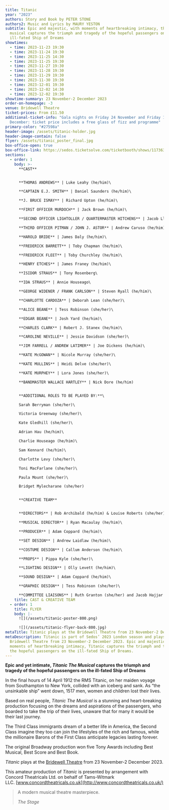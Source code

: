 ```yaml
---
title: Titanic
year: "2023"
authors: Story and Book by PETER STONE
authors2: Music and Lyrics by MAURY YESTON
subtitle: Epic and majestic, with moments of heartbreaking intimacy, this
  musical captures the triumph and tragedy of the hopeful passengers on the
  ill-fated Ship of Dreams
showtimes:
  - time: 2023-11-23 19:30
  - time: 2023-11-24 19:30
  - time: 2023-11-25 14:30
  - time: 2023-11-25 19:30
  - time: 2023-11-27 19:30
  - time: 2023-11-28 19:30
  - time: 2023-11-29 19:30
  - time: 2023-11-30 19:30
  - time: 2023-12-01 19:30
  - time: 2023-12-02 14:30
  - time: 2023-12-02 19:30
showtime-summary: 23 November-2 December 2023
order-on-homepage: -3
venue: Bridewell Theatre
ticket-prices: From £11.50
additional-ticket-info: "Gala nights on Friday 24 November and Friday 1
  December: ticket price includes a free glass of fizz and programme"
primary-color: "#27598a"
header-image: /assets/titanic-holder.jpg
header-image-contain: false
flyer: /assets/titanic_poster_final.jpg
box-office-open: true
box-office-link: https://sedos.ticketsolve.com/ticketbooth/shows/1173636620
sections:
  - order: 1
    body: >-
      **CAST**


      **THOMAS ANDREWS** | Luke Leahy (he/him)\

      **CAPTAIN E.J. SMITH** | Daniel Saunders (he/him)\

      **J. BRUCE ISMAY** | Richard Upton (he/him)\

      **FIRST OFFICER MURDOCH** | Jack Brown (he/him)\

      **SECOND OFFICER LIGHTOLLER / QUARTERMASTER HITCHENS** | Jacob Lloyd (he/him)\

      **THIRD OFFICER PITMAN / JOHN J. ASTOR** | Andrew Caruso (he/him)\

      **HAROLD BRIDE** | James Daly (he/him)\

      **FREDERICK BARRETT** | Toby Chapman (he/him)\

      **FREDERICK FLEET** | Toby Churchley (he/him)\

      **HENRY ETCHES** | James Franey (he/him)\

      **ISIDOR STRAUS** | Tony Rosenberg\

      **IDA STRAUS** | Annie Houseago\

      **GEORGE WIDENER / FRANK CARLSON** | Steven Ryall (he/him)\

      **CHARLOTTE CARDOZA** | Deborah Lean (she/her)\

      **ALICE BEANE** | Tess Robinson (she/her)\

      **EDGAR BEANE** | Josh Yard (he/him)\

      **CHARLES CLARK** | Robert J. Stanex (he/him)\

      **CAROLINE NEVILLE** | Jessie Davidson (she/her)\

      **JIM FARRELL / ANDREW LATIMER** | Joe Dickens (he/him)\

      **KATE McGOWAN** | Nicole Murray (she/her)\

      **KATE MULLINS** | Heidi Delve (she/her)\

      **KATE MURPHEY** | Lora Jones (she/her)\

      **BANDMASTER WALLACE HARTLEY** | Nick Dore (he/him)


      **ADDITIONAL ROLES TO BE PLAYED BY:**\

      Sarah Berryman (she/her)\

      Victoria Greenway (she/her)\

      Kate Gledhill (she/her)\

      Adrian Hau (he/him)\

      Charlie Houseago (he/him)\

      Sam Kennard (he/him)\

      Charlotte Levy (she/her)\

      Toni MacFarlane (she/her)\

      Paula Mount (she/her)\

      Bridget Mylecharane (she/her)


      **CREATIVE TEAM**


      **DIRECTORS** | Rob Archibald (he/him) & Louise Roberts (she/her)\

      **MUSICAL DIRECTOR** | Ryan Macaulay (he/him)\

      **PRODUCER** | Adam Coppard (he/him)\

      **SET DESIGN** | Andrew Laidlaw (he/him)\

      **COSTUME DESIGN** | Callum Anderson (he/him)\

      **PROPS** | Pippa Kyle (she/her)\

      **LIGHTING DESIGN** | Olly Levett (he/him)\

      **SOUND DESIGN** | Adam Coppard (he/him)\

      **GRAPHIC DESIGN** | Tess Robinson (she/her)\

      **COMMITTEE LIAISONS** | Ruth Granton (she/her) and Jacob Hajjar (he/they)
    title: CAST & CREATIVE TEAM
  - order: 1
    title: FLYER
    body: |-
      ![](/assets/titanic-poster-800.png)

      ![](/assets/titanic-flyer-back-800.jpg)
metaTitle: Titanic plays at the Bridewell Theatre from 23 November-2 December 2023
metaDescription: Titanic is part of Sedos’ 2023 London season and plays at the
  Bridewell Theatre from 23 November-2 December 2023. Epic and majestic, with
  moments of heartbreaking intimacy, Titanic captures the triumph and tragedy of
  the hopeful passengers on the ill-fated Ship of Dreams.
---
```

**Epic and yet intimate, *Titanic The Musical* captures the triumph and tragedy of the hopeful passengers on the ill-fated Ship of Dreams**

In the final hours of 14 April 1912 the RMS Titanic, on her maiden voyage from Southampton to New York, collided with an iceberg and sank. As “the unsinkable ship” went down, 1517 men, women and children lost their lives.

Based on real people, *Titanic The Musical* is a stunning and heart-breaking production focusing on the dreams and aspirations of the passengers, who boarded to take the trip of their lives, unaware that for many it would be their last journey. 

The Third Class immigrants dream of a better life in America, the Second Class imagine they too can join the lifestyles of the rich and famous, while the millionaire Barons of the First Class anticipate legacies lasting forever.

The original Broadway production won five Tony Awards including Best Musical, Best Score and Best Book.

*Titanic* plays at the [Bridewell Theatre](https://sedos.co.uk/venues/bridewell) from 23 November-2 December 2023.

This amateur production of *Titanic* is presented by arrangement with Concord Theatricals Ltd. on behalf of Tams-Witmark LLC. [www.concordtheatricals.co.uk](http://www.concordtheatricals.co.uk/)

>A modern musical theatre masterpiece.
><footer><cite>The Stage</cite></footer>
